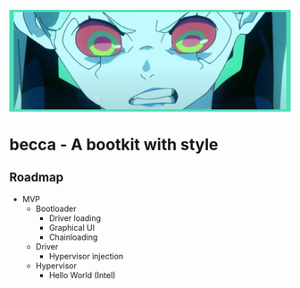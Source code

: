 <p align="center">
    <img src="assets/splash.png?raw=true">
</p>

# becca - A bootkit with style

## Roadmap
* MVP
    * Bootloader
        * Driver loading
        * Graphical UI
        * Chainloading
    * Driver
        * Hypervisor injection
    * Hypervisor
        * Hello World (Intel)

